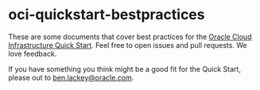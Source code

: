 # oci-quickstart-bestpractices

These are some documents that cover best practices for the [Oracle Cloud Infrastructure Quick Start](https://github.com/oracle?q=quickstart).  Feel free to open issues and pull requests.  We love feedback.

If you have something you think might be a good fit for the Quick Start, please out to ben.lackey@oracle.com.
